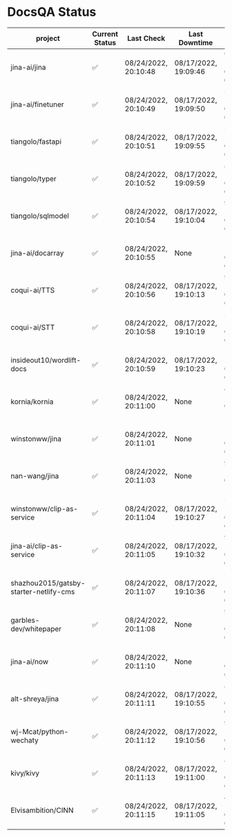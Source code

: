 # DocsQA Status

|               project                |Current Status|     Last Check     |   Last Downtime    |              % Uptime              |
|--------------------------------------|--------------|--------------------|--------------------|------------------------------------|
|jina-ai/jina                          |✅            |08/24/2022, 20:10:48|08/17/2022, 19:09:46|92.423 (since 08/15/2022, 07:09:42) |
|jina-ai/finetuner                     |✅            |08/24/2022, 20:10:49|08/17/2022, 19:09:50|51.394 (since 08/15/2022, 07:09:42) |
|tiangolo/fastapi                      |✅            |08/24/2022, 20:10:51|08/17/2022, 19:09:55|51.402 (since 08/15/2022, 07:09:42) |
|tiangolo/typer                        |✅            |08/24/2022, 20:10:52|08/17/2022, 19:09:59|83.663 (since 08/15/2022, 07:09:42) |
|tiangolo/sqlmodel                     |✅            |08/24/2022, 20:10:54|08/17/2022, 19:10:04|92.445 (since 08/15/2022, 07:09:42) |
|jina-ai/docarray                      |✅            |08/24/2022, 20:10:55|None                |100.000 (since 08/24/2022, 01:39:12)|
|coqui-ai/TTS                          |✅            |08/24/2022, 20:10:56|08/17/2022, 19:10:13|92.439 (since 08/15/2022, 07:09:42) |
|coqui-ai/STT                          |✅            |08/24/2022, 20:10:58|08/17/2022, 19:10:19|51.405 (since 08/15/2022, 07:09:42) |
|insideout10/wordlift-docs             |✅            |08/24/2022, 20:10:59|08/17/2022, 19:10:23|160.784 (since 08/15/2022, 07:09:42)|
|kornia/kornia                         |✅            |08/24/2022, 20:11:00|None                |491.789 (since 08/23/2022, 16:11:04)|
|winstonww/jina                        |✅            |08/24/2022, 20:11:01|None                |100.000 (since 08/24/2022, 08:10:59)|
|nan-wang/jina                         |✅            |08/24/2022, 20:11:03|None                |99.872 (since 08/24/2022, 15:11:24) |
|winstonww/clip-as-service             |✅            |08/24/2022, 20:11:04|08/17/2022, 19:10:27|51.412 (since 08/15/2022, 07:09:42) |
|jina-ai/clip-as-service               |✅            |08/24/2022, 20:11:05|08/17/2022, 19:10:32|92.456 (since 08/15/2022, 07:09:42) |
|shazhou2015/gatsby-starter-netlify-cms|✅            |08/24/2022, 20:11:07|08/17/2022, 19:10:36|51.414 (since 08/15/2022, 07:09:42) |
|garbles-dev/whitepaper                |✅            |08/24/2022, 20:11:08|None                |92.735 (since 08/24/2022, 01:39:12) |
|jina-ai/now                           |✅            |08/24/2022, 20:11:10|None                |100.000 (since 08/24/2022, 01:39:12)|
|alt-shreya/jina                       |✅            |08/24/2022, 20:11:11|08/17/2022, 19:10:55|82.424 (since 08/15/2022, 07:09:42) |
|wj-Mcat/python-wechaty                |✅            |08/24/2022, 20:11:12|08/17/2022, 19:10:56|90.166 (since 08/15/2022, 07:09:42) |
|kivy/kivy                             |✅            |08/24/2022, 20:11:13|08/17/2022, 19:11:00|82.427 (since 08/15/2022, 07:09:42) |
|Elvisambition/CINN                    |✅            |08/24/2022, 20:11:15|08/17/2022, 19:11:05|41.393 (since 08/15/2022, 07:09:42) |
